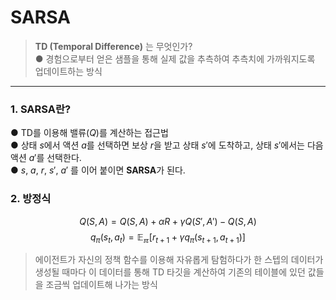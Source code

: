 # SARSA

> **TD (Temporal Difference)** 는 무엇인가?   
● 경험으로부터 얻은 샘플을 통해 실제 값을 추측하여 추측치에 가까워지도록 업데이트하는 방식
---
### 1. SARSA란?   
● TD를 이용해 밸류$(Q)$를 계산하는 접근법   
● 상태 $s$에서 액션 $a$를 선택하면 보상 $r$을 받고 상태 $s'$에 도착하고, 상태 $s'$에서는 다음 액션 $a'$를 선택한다.   
● $s$, $a$, $r$, $s'$, $a'$ 를 이어 붙이면 **SARSA**가 된다.

### 2. 방정식
$$ Q(S,A) = Q(S,A)+\alpha {R+\gamma Q(S', A') - Q(S,A)}$$
$$ q_\pi (s_t, a_t) = \mathbb{E_\pi}[r_{t+1}+\gamma q_\pi (s_{t+1}, a_{t+1})]$$

> 에이전트가 자신의 정책 함수를 이용해 자유롭게 탐험하다가 한 스텝의 데이터가 생성될 때마다 이 데이터를 통해 TD 타깃을 계산하여 기존의 테이블에 있던 값들을 조금씩 업데이트해 나가는 방식